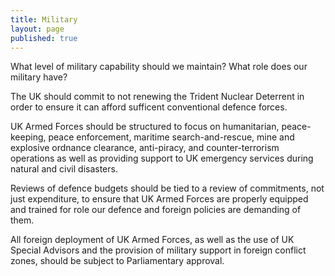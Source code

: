 ```yaml
---
title: Military
layout: page
published: true
---
```


What level of military capability should we maintain? What role does our military have?

The UK should commit to not renewing the Trident Nuclear Deterrent in order to ensure it can afford sufficent conventional defence forces.  

UK Armed Forces should be structured to focus on humanitarian, peace-keeping, peace enforcement, maritime search-and-rescue, mine and explosive ordnance clearance, anti-piracy, and counter-terrorism operations as well as providing support to UK emergency services during natural and civil disasters.

Reviews of defence budgets should be tied to a review of commitments, not just expenditure, to ensure that UK Armed Forces are properly equipped and trained for role our defence and foreign policies are demanding of them.

All foreign deployment of UK Armed Forces, as well as the use of UK Special Advisors and the provision of military support in foreign conflict zones, should be subject to Parliamentary approval.